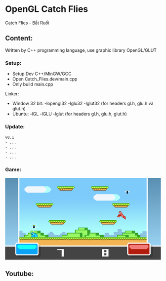 # OpenGL Catch Flies

Catch Flies - Bắt Ruồi

## Content:

Written by C++ programming language, use graphic library OpenGL/GLUT

### Setup:

- Setup Dev C++/MinGW/GCC
- Open Catch_Flies.dev/main.cpp
- Only build main.cpp

Linker:

- Window 32 bit: -lopengl32 -lglu32 -lglut32 (for headers gl.h, glu.h và glut.h)
- Ubuntu: -lGL -lGLU -lglut (for headers gl.h, glu.h, glut.h)

### Update:

```
v0.1
- ...
- ...
- ...
- ...
```

### Game:

![Image](https://github.com/WHKnightZ/OpenGL-Catch-Flies/blob/master/Catch_Flies.png)

## Youtube:

